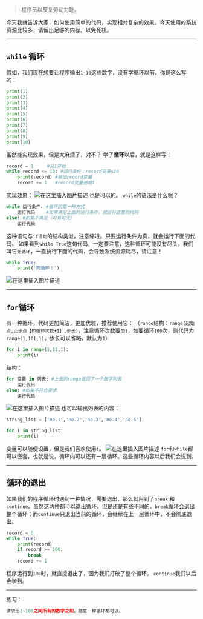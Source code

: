 >程序员以反复劳动为耻。

今天我就告诉大家，如何使用简单的代码，实现相对复杂的效果。今天使用的系统资源比较多，请留出足够的内存，以免死机。
<hr>

## `while` 循环

假如，我们现在想要让程序输出`1~10`这些数字，没有学循环以前，你是这么写的：

```python
print(1)
print(2)
print(3)
print(4)
print(5)
print(6)
print(7)
print(8)
print(9)
print(10)
```
虽然能实现效果，但是太麻烦了，对不？
学了**循环**以后，就是这样写：

```python
record = 1     #从1开始
while record <= 10: #运行条件：record变量≤10
	print(record) #输出record变量
	record += 1   #record变量递增1
```
实现效果：
![在这里插入图片描述](https://pic.2ge.org/cdn/?url=https://img-blog.csdnimg.cn/2021011213185994.png?x-oss-process=image/watermark,type_ZmFuZ3poZW5naGVpdGk,shadow_10,text_aHR0cHM6Ly9ibG9nLmNzZG4ubmV0L1BhbkRhb3hpMjAyMA==,size_16,color_FFFFFF,t_70)
也是可以的。
`while`的语法是什么呢？

```python
while 运行条件: #循环的第一种方式
	运行代码    #如果满足上面的运行条件，就运行这里的代码
else: #如果不满足（可有可无）
	运行代码
```
这种语句与`if语句`的结构类似，注意缩进。只要运行条件为真，就会运行下面的代码。
如果看到`while True`这句代码，一定要注意，这种循环可能没有尽头，我们叫它`死循环`，一直执行下面的代码，会导致系统资源耗尽，请注意！
```python
while True:
	print('死循环！')
```
![在这里插入图片描述](https://pic.2ge.org/cdn/?url=https://img-blog.csdnimg.cn/20210112132333158.png?x-oss-process=image/watermark,type_ZmFuZ3poZW5naGVpdGk,shadow_10,text_aHR0cHM6Ly9ibG9nLmNzZG4ubmV0L1BhbkRhb3hpMjAyMA==,size_16,color_FFFFFF,t_70)
<hr>

## `for`循环
有一种循环，代码更加简洁，更加优雅，推荐使用它：
（`range`结构：`range(起始点,止步点【即循环次数+1】,步长)`，注意循环次数要`加1`，如要循环`100`次，则代码为`range(1,101,1)`，步长可以省略，默认为`1`）
```python
for i in range(1,11,1):
	print(i)
```
结构：

```python
for 变量 in 列表: #上面的range返回了一个数字列表
	运行代码
else: #如果不符合要求
	运行代码
```
![在这里插入图片描述](https://pic.2ge.org/cdn/?url=https://img-blog.csdnimg.cn/20210112132616553.png?x-oss-process=image/watermark,type_ZmFuZ3poZW5naGVpdGk,shadow_10,text_aHR0cHM6Ly9ibG9nLmNzZG4ubmV0L1BhbkRhb3hpMjAyMA==,size_16,color_FFFFFF,t_70)
也可以输出列表的内容：

```python
string_list = ['no.1','no.2','no.3','no.4','no.5']

for i in string_list:
    print(i)
```
变量可以随便设置，但是我们喜欢使用`i`。
![在这里插入图片描述](https://pic.2ge.org/cdn/?url=https://img-blog.csdnimg.cn/20210112132809795.png?x-oss-process=image/watermark,type_ZmFuZ3poZW5naGVpdGk,shadow_10,text_aHR0cHM6Ly9ibG9nLmNzZG4ubmV0L1BhbkRhb3hpMjAyMA==,size_16,color_FFFFFF,t_70)
`for`和`while`都可以嵌套，也就是说，循环内可以还有一层循环。这些循环内容以后我们会说到。
<hr>

## 循环的退出
如果我们的程序循环时遇到一种情况，需要退出，那么就用到了`break`
和`continue`。虽然这两种都可以退出循环，但是还是有些不同的。`break`循环会退出整个循环；而`continue`只退出当前的循环，会继续在上一层循环中，不会彻底退出。

```python
record = 0
while True:
    print(record)
    if record >= 100:
        break
    record += 1
```
程序运行到`100`时，就直接退出了，因为我们打破了整个循环。
`continue`我们以后会学到。
<hr>

练习：

```python
请求出1~100之间所有的数字之和，随意一种循环都可以。
```

